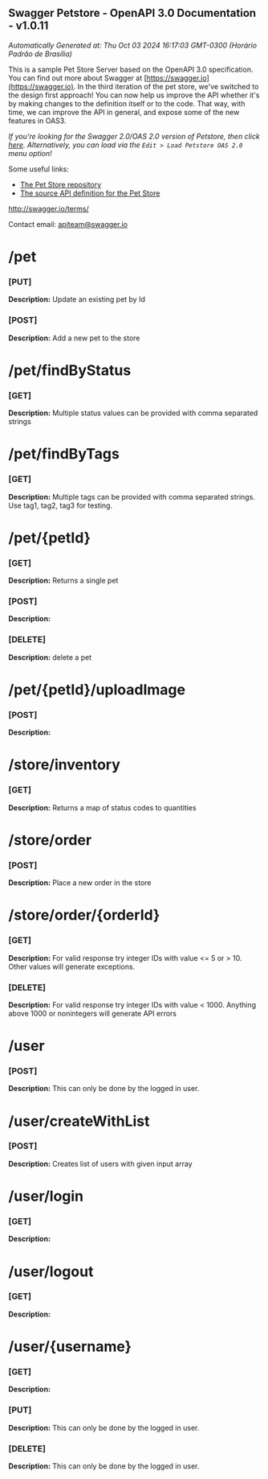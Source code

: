 ## Swagger Petstore - OpenAPI 3.0 Documentation - v1.0.11
*Automatically Generated at: Thu Oct 03 2024 16:17:03 GMT-0300 (Horário Padrão de Brasília)*

This is a sample Pet Store Server based on the OpenAPI 3.0 specification.  You can find out more about
Swagger at [https://swagger.io](https://swagger.io). In the third iteration of the pet store, we've switched to the design first approach!
You can now help us improve the API whether it's by making changes to the definition itself or to the code.
That way, with time, we can improve the API in general, and expose some of the new features in OAS3.

_If you're looking for the Swagger 2.0/OAS 2.0 version of Petstore, then click [here](https://editor.swagger.io/?url=https://petstore.swagger.io/v2/swagger.yaml). Alternatively, you can load via the `Edit > Load Petstore OAS 2.0` menu option!_

Some useful links:
- [The Pet Store repository](https://github.com/swagger-api/swagger-petstore)
- [The source API definition for the Pet Store](https://github.com/swagger-api/swagger-petstore/blob/master/src/main/resources/openapi.yaml)

http://swagger.io/terms/

Contact
email: apiteam@swagger.io
 # /pet
### [PUT]
**Description:** Update an existing pet by Id
### [POST]
**Description:** Add a new pet to the store



 # /pet/findByStatus
### [GET]
**Description:** Multiple status values can be provided with comma separated strings



 # /pet/findByTags
### [GET]
**Description:** Multiple tags can be provided with comma separated strings. Use tag1, tag2, tag3 for testing.



 # /pet/{petId}
### [GET]
**Description:** Returns a single pet
### [POST]
**Description:** 
### [DELETE]
**Description:** delete a pet



 # /pet/{petId}/uploadImage
### [POST]
**Description:** 



 # /store/inventory
### [GET]
**Description:** Returns a map of status codes to quantities



 # /store/order
### [POST]
**Description:** Place a new order in the store



 # /store/order/{orderId}
### [GET]
**Description:** For valid response try integer IDs with value <= 5 or > 10. Other values will generate exceptions.
### [DELETE]
**Description:** For valid response try integer IDs with value < 1000. Anything above 1000 or nonintegers will generate API errors



 # /user
### [POST]
**Description:** This can only be done by the logged in user.



 # /user/createWithList
### [POST]
**Description:** Creates list of users with given input array



 # /user/login
### [GET]
**Description:** 



 # /user/logout
### [GET]
**Description:** 



 # /user/{username}
### [GET]
**Description:** 
### [PUT]
**Description:** This can only be done by the logged in user.
### [DELETE]
**Description:** This can only be done by the logged in user.


